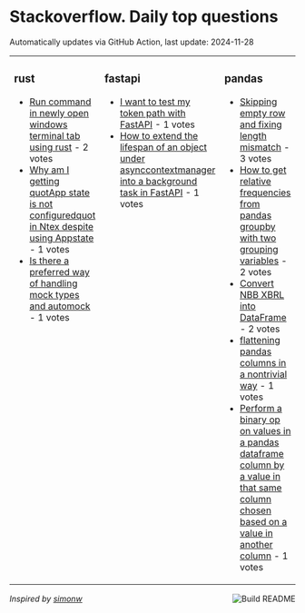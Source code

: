 # Stackoverflow. Daily top questions 

Automatically updates via GitHub Action, last update: <!-- date starts -->2024-11-28<!-- date ends -->


<table><tr><td valign="top" width="33%">

### rust
<!-- rust starts -->
* [Run command in newly open windows terminal tab using rust](https://stackoverflow.com/questions/79231259/run-command-in-newly-open-windows-terminal-tab-using-rust) - 2 votes
* [Why am I getting quotApp state is not configuredquot in Ntex despite using Appstate](https://stackoverflow.com/questions/79231326/why-am-i-getting-app-state-is-not-configured-in-ntex-despite-using-appstate) - 1 votes
* [Is there a preferred way of handling mock types and automock](https://stackoverflow.com/questions/79228865/is-there-a-preferred-way-of-handling-mock-types-and-automock) - 1 votes
<!-- rust ends -->
</td><td valign="top" width="34%">


### fastapi
<!-- fastapi starts -->
* [I want to test my token path with FastAPI](https://stackoverflow.com/questions/79234613/i-want-to-test-my-token-path-with-fastapi) - 1 votes
* [How to extend the lifespan of an object under asynccontextmanager into a background task in FastAPI](https://stackoverflow.com/questions/79234199/how-to-extend-the-lifespan-of-an-object-under-asynccontextmanager-into-a-backgro) - 1 votes
<!-- fastapi ends -->
</td><td valign="top" width="34%">


### pandas
<!-- pandas starts -->
* [Skipping empty row and fixing length mismatch](https://stackoverflow.com/questions/79230796/skipping-empty-row-and-fixing-length-mismatch) - 3 votes
* [How to get relative frequencies from pandas groupby with two grouping variables](https://stackoverflow.com/questions/79233242/how-to-get-relative-frequencies-from-pandas-groupby-with-two-grouping-variables) - 2 votes
* [Convert NBB XBRL into DataFrame](https://stackoverflow.com/questions/79233942/convert-nbb-xbrl-into-dataframe) - 2 votes
* [flattening pandas columns in a nontrivial way](https://stackoverflow.com/questions/79234492/flattening-pandas-columns-in-a-non-trivial-way) - 1 votes
* [Perform a binary op on values in a pandas dataframe column by a value in that same column chosen based on a value in another column](https://stackoverflow.com/questions/79232452/perform-a-binary-op-on-values-in-a-pandas-dataframe-column-by-a-value-in-that-sa) - 1 votes
<!-- pandas ends -->
</td></tr></table>

<a href="https://github.com/hp0404/hp0404/actions"><img src="https://github.com/hp0404/hp0404/workflows/Build%20README/badge.svg" align="right" alt="Build README"></a> <p>*Inspired by  [simonw](https://github.com/simonw/simonw)*</p>
